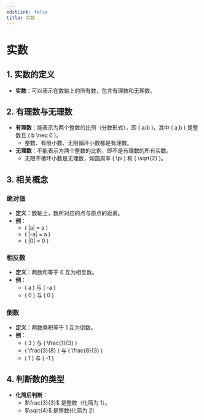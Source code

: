 ```yaml
---
editLink: false
title: 实数
---
```


# 实数

## 1. 实数的定义
- **实数**：可以表示在数轴上的所有数，包含有理数和无理数。

## 2. 有理数与无理数
- **有理数**：能表示为两个整数的比例（分数形式），即 \( a/b \)，其中 \( a,b \) 是整数且 \( b \neq 0 \)。
  - 整数、有限小数、无限循环小数都是有理数。
- **无理数**：不能表示为两个整数的比例，即不是有理数的所有实数。
  - 无限不循环小数是无理数，如圆周率 \( \pi \) 和 \( \sqrt{2} \)。

## 3. 相关概念
### 绝对值
- **定义**：数轴上，数所对应的点与原点的距离。
- **例**：
  - \( |a| = a \)
  - \( |-a| = a \)
  - \( |0| = 0 \)

### 相反数
- **定义**：两数和等于 0 互为相反数。
- **例**：
  - \( a \) 与 \( -a \)
  - \( 0 \) 与 \( 0 \)

### 倒数
- **定义**：两数乘积等于 1 互为倒数。
- **例**：
  - \( 3 \) 与 \( \frac{1}{3} \)
  - \( \frac{3}{8} \) 与 \( \frac{8}{3} \)
  - \( 1 \) 与 \( -1 \)

## 4. 判断数的类型
- **化简后判断**：
  - $\frac{3}{3}$ 是整数（化简为 1）。
  - $\sqrt{4}$ 是整数(化简为 2)